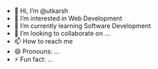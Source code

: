 - 👋 Hi, I’m @utkarsh
- 👀 I’m interested in Web Development
- 🌱 I’m currently learning Software Development
- 💞️ I’m looking to collaborate on ...
- 📫 How to reach me 
- 😄 Pronouns: ...
- ⚡ Fun fact: ...

<!---
utkarsh08-prog/utkarsh08-prog is a ✨ special ✨ repository because its `README.md` (this file) appears on your GitHub profile.
You can click the Preview link to take a look at your changes.
--->
